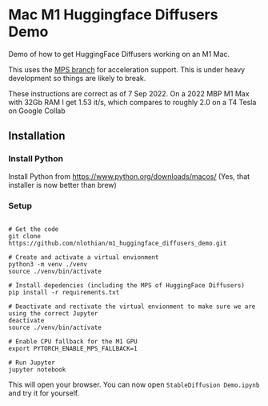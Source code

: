 # Mac M1  Huggingface Diffusers Demo

Demo of how to get HuggingFace Diffusers working on an M1 Mac.

This uses the [MPS branch](https://github.com/huggingface/diffusers/tree/mps) for acceleration support. This is under heavy development so things are likely to break. 

These instructions are correct as of 7 Sep 2022. On a 2022 MBP M1 Max with 32Gb RAM I get 1.53 it/s, which compares to roughly 2.0 on a T4 Tesla on Google Collab

## Installation

### Install Python

Install Python from https://www.python.org/downloads/macos/ (Yes, that installer is now better than brew)

### Setup 

```

# Get the code 
git clone https://github.com/nlothian/m1_huggingface_diffusers_demo.git

# Create and activate a virtual envionment
python3 -m venv ./venv
source ./venv/bin/activate

# Install depedencies (including the MPS of HuggingFace Diffusers)
pip install -r requirements.txt

# Deactivate and rectivate the virtual envionment to make sure we are using the correct Jupyter
deactivate
source ./venv/bin/activate

# Enable CPU fallback for the M1 GPU
export PYTORCH_ENABLE_MPS_FALLBACK=1

# Run Jupyter
jupyter notebook
```

This will open your browser. You can now open `StableDiffusion Demo.ipynb` and try it for yourself. 


